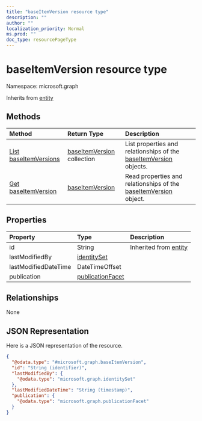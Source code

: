 ```yaml
---
title: "baseItemVersion resource type"
description: ""
author: ""
localization_priority: Normal
ms.prod: ""
doc_type: resourcePageType
---
```


# baseItemVersion resource type


Namespace: microsoft.graph




Inherits from [entity](../resources/entity.md)

## Methods
|Method|Return Type|Description|
|:---|:---|:---|
|[List baseItemVersions](../api/baseitemversion-list.md)|[baseItemVersion](../resources/baseitemversion.md) collection|List properties and relationships of the [baseItemVersion](../resources/baseitemversion.md) objects.|
|[Get baseItemVersion](../api/baseitemversion-get.md)|[baseItemVersion](../resources/baseitemversion.md)|Read properties and relationships of the [baseItemVersion](../resources/baseitemversion.md) object.|

## Properties
|Property|Type|Description|
|:---|:---|:---|
|id|String| Inherited from [entity](../resources/entity.md)|
|lastModifiedBy|[identitySet](../resources/identityset.md)||
|lastModifiedDateTime|DateTimeOffset||
|publication|[publicationFacet](../resources/publicationfacet.md)||

## Relationships
None

## JSON Representation
Here is a JSON representation of the resource.
<!-- {
  "blockType": "resource",
  "keyProperty": "id",
  "@odata.type": "microsoft.graph.baseItemVersion",
  "baseType": "microsoft.graph.entity",
  "openType": false
}
-->
``` json
{
  "@odata.type": "#microsoft.graph.baseItemVersion",
  "id": "String (identifier)",
  "lastModifiedBy": {
    "@odata.type": "microsoft.graph.identitySet"
  },
  "lastModifiedDateTime": "String (timestamp)",
  "publication": {
    "@odata.type": "microsoft.graph.publicationFacet"
  }
}
```

